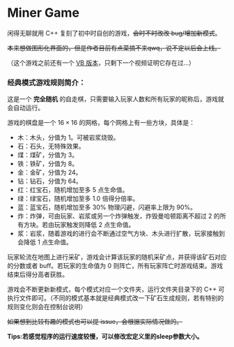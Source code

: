 # Miner Game

闲得无聊就用 C++ 复刻了初中时自创的游戏，~~会时不时改改 bug/增加新模式~~。

~~本来想做图形化界面的，但是作者目前有点菜搞不来qwq，说不定以后会上线。~~

（这个游戏之前还有一个 <a href="https://www.bilibili.com/video/BV1xb4y11763">VB 版本</a>，只剩下一个视频证明它存在过...）

### 经典模式游戏规则简介：

这是一个 **完全随机** 的自走棋，只需要输入玩家人数和所有玩家的昵称后，游戏就会自动运行。

游戏的棋盘是一个 $16\times 16$ 的网格，每个网格上有一些方块，具体是：

- 木：木头，分值为 $1$。可被岩浆烧毁。
- 石：石头，无特殊效果。
- 煤：煤矿，分值为 $3$。
- 铁：铁矿，分值为 $8$。
- 金：金矿，分值为 $24$。
- 钻：钻石，分值为 $64$。
- 红：红宝石，随机增加至多 $5$ 点生命值。
- 绿：绿宝石，随机增加至多 $1.0$ 倍得分倍率。
- 蓝：蓝宝石，随机增加至多 $30\%$ 物理闪避，闪避率上限为 $90\%$。
- 炸：炸弹，可由玩家、岩浆或另一个炸弹触发，炸毁曼哈顿距离不超过 $2$ 的所有方块。若由玩家触发则降低 $2$ 点生命值。 
- 浆：岩浆，随着游戏的进行会不断通过空气方块、木头进行扩散，玩家接触到会降低 $1$ 点生命值。

玩家轮流在地图上进行采矿，游戏会计算该玩家的随机采矿点，并获得该矿石对应的分数或者 buff。若玩家的生命值为 $0$ 则阵亡，所有玩家阵亡时游戏结束。游戏结束后得分高者获胜。

游戏会不断更新新模式，每个模式对应一个文件夹，运行文件夹目录下的 C++ 可执行文件即可。（不同的模式基本就是经典模式改一下矿石生成规则，若有特别的规则变化则会在控制台说明）

~~如果想到比较有趣的模式也可以提 issue，会根据实际情况做的。~~

**Tips:若感觉程序的运行速度较慢，可以修改宏定义里的sleep参数大小。**